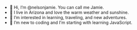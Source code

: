 - 👋 Hi, I’m @nelsonjamie. You can call me Jamie. 
- 🌵 I live in Arizona and love the warm weather and sunshine. 
- 👀 I’m interested in learning, traveling, and new adventures.
- 🌱 I’m new to coding and I'm starting with learning JavaScript.


<!---
nelsonjamie/nelsonjamie is a ✨ special ✨ repository because its `README.md` (this file) appears on your GitHub profile.
You can click the Preview link to take a look at your changes.
--->
